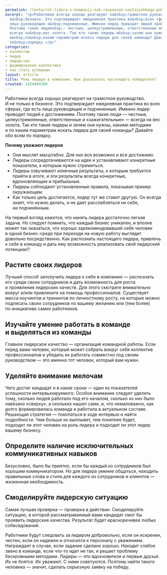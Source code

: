```yaml
---
permalink: /lenta/rol-lidera-v-kompanii-kak-raspoznat-nastojashhego-pobeditelja
excerpt: "<p>Работники всегда хорошо реагируют на&nbsp;грамотное руководство. И&nbsp;не&nbsp;только
  в&nbsp;бизнесе. Это подтверждает ежедневная практика во&nbsp;всех сферах, где есть
  лица руководящие и&nbsp;подчиненные. Именно лидер приводит людей к&nbsp;достижениям.
  Поэтому такие люди&nbsp;— честные, целеустремленные, ответственные и&nbsp;«зажигательные»&nbsp;—
  всегда на&nbsp;вес золота. Так кто такие лидеры и&nbsp;зачем они нужны, какими методами
  и&nbsp;по&nbsp;каким параметрам искать лидера для своей команды? Давайте обо всем
  по&nbsp;порядку.</p>"
categories:
- коллектив
- лидер
- лидерство
- формирование коллектива
- как стать успешным
layout: article
title: Роль лидера в компании. Как распознать настоящего победителя?
created: 1424949309
---
```

Работники всегда хорошо реагируют на грамотное руководство. И не только в бизнесе. Это подтверждает ежедневная практика во всех сферах, где есть лица руководящие и подчиненные. Именно лидер приводит людей к достижениям. Поэтому такие люди — честные, целеустремленные, ответственные и «зажигательные» — всегда на вес золота. Так кто такие лидеры и зачем они нужны, какими методами и по каким параметрам искать лидера для своей команды? Давайте обо всем по порядку.

**Почему уважают лидеров**

 *  Они мыслят масштабно. Для них все возможно и все достижимо.
 *  Лидеры сосредотачиваются на идее и устанавливают конкретные показатели, к которым нужно стремиться.
 *  Лидеры озвучивают конечные результаты, к которым требуется прийти в итоге, и эти результаты всегда конкретные, вдохновляющие и прибыльные.
 *  Лидеры соблюдают установленные правила, показывая пример окружающим.
 *  Как только цель достигается, лидер тут же ставит другую. Он всегда знает, что нужно делать, и не дает расслабляться ни себе, ни подчинённым.

На первый взгляд кажется, что нанять лидера достаточно легкая задача. Но следует помнить, что каждый бизнес уникален, и вполне может так оказаться, что хорошо зарекомендовавший себя человек в одной бизнес-среде при переходе на новую работу выглядит довольно посредственно. Как распознать настоящего лидера, привлечь к себе в команду и дать ему возможность реализовать свой лидерский потенциал?

## Растите своих лидеров ##

Лучший способ заполучить лидера к себе в компанию — распознать его среди своих сотрудников и дать возможность для роста и проявления лидерских качеств. Для этого смотрите внимательно вокруг и/или привлеките на помощь профессионалов. Существует масса коучингов и тренингов по личностному росту, на которые можно подписать своих сотрудников по вашему желанию или (тем более) по инициативе самих работников.

## Изучайте умение работать в команде и выделяться из команды ##

Главное лидерское качество — организация командной работы. Если перед вами человек, который может собрать вокруг себя коллектив профессионалов и убедить их работать совместно под своим руководством — это именно тот человек, который вам нужен.

## Уделяйте внимание мелочам ##

Чего достиг кандидат и в какие сроки — один из показателей успешности интервьюируемого. Особое внимание следует уделить тому, сколько людей работало под его началом, сколько из них было навязано «сверху», а скольких нашел сами, и, что немаловажно, как долго формировалась команда и работала в актуальном составе. Решающая стратегия — покопаться в ходе интервью и найти подробности. Чем больше их выплывет, тем понятнее будет, подходит ли этот человек на роль лидера и подходит ли этот лидер вашему бизнесу.

## Определите наличие исключительных коммуникативных навыков ##

Безусловно, было бы приятно, если бы каждый из сотрудников был хорошим коммуникатором. Но для лидера умение общаться, находить правильные слова и стили для каждого из сотрудников и клиентов — жизненная необходимость.

## Смоделируйте лидерскую ситуацию ##

Самая лучшая проверка — проверка в действии. Смоделируйте ситуацию, в которой рассматриваемый вами кандидат смог бы проявить лидерские качества. Результат будет красноречивее любых собеседований.

Работники будут следовать за лидером добровольно, если он искренен, честен, если он надежен и относится к персоналу с уважением. Награждает в случае, если задание сделано хорошо. Находит слабое звено в команде, если что-то идет не так, и решает проблему бескровными методами. Лидеры — это вдохновители и первые друзья. Их не боятся. Их уважают. С ними советуются. Поэтому найти такого человека — значит, сделать серьезную заявку на победу.

